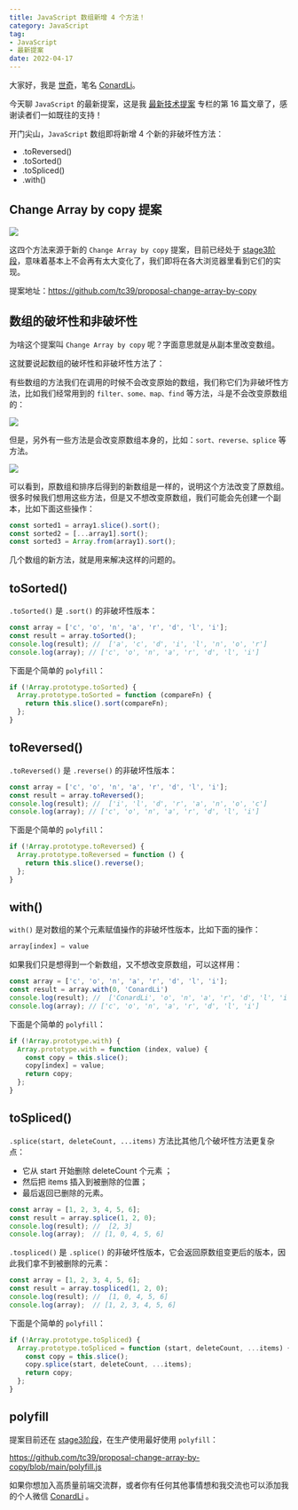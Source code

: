 ```yaml
---
title: JavaScript 数组新增 4 个方法！
category: JavaScript
tag: 
- JavaScript
- 最新提案
date: 2022-04-17	
---
```


大家好，我是 [世奇](https://mp.weixin.qq.com/s?__biz=Mzk0MDMwMzQyOA==&mid=2247493407&idx=1&sn=41b8782a3bdc75b211206b06e1929a58&chksm=c2e11234f5969b22a0d7fd50ec32be9df13e2caeef186b30b5d653836b0725def8ccd58a56cf#rd)，笔名 [ConardLi](https://mp.weixin.qq.com/s?__biz=Mzk0MDMwMzQyOA==&mid=2247493407&idx=1&sn=41b8782a3bdc75b211206b06e1929a58&chksm=c2e11234f5969b22a0d7fd50ec32be9df13e2caeef186b30b5d653836b0725def8ccd58a56cf#rd)。


今天聊 `JavaScript` 的最新提案，这是我 [最新技术提案](https://mp.weixin.qq.com/mp/appmsgalbum?__biz=Mzk0MDMwMzQyOA==&action=getalbum&album_id=2160512849633148933#wechat_redirect) 专栏的第 16 篇文章了，感谢读者们一如既往的支持！

开门尖山，`JavaScript` 数组即将新增 4 个新的非破坏性方法：

- .toReversed()
- .toSorted()
- .toSpliced()
- .with()


## Change Array by copy 提案



![](https://p3-juejin.byteimg.com/tos-cn-i-k3u1fbpfcp/da258310464f4b5ca894cd8f3759e039~tplv-k3u1fbpfcp-zoom-1.image)

这四个方法来源于新的 `Change Array by copy` 提案，目前已经处于 [stage3阶段](https://mp.weixin.qq.com/s?__biz=Mzk0MDMwMzQyOA==&mid=2247490745&idx=1&sn=10e1de133640bfb9978a8a65b4f09d8b&chksm=c2e2e992f595608411dafd9cfb7f0bc3ac2cf70e100a56bf1565d21c5bbe1b751e805a47fa5d&token=1966800687&lang=zh_CN#rd)，意味着基本上不会再有太大变化了，我们即将在各大浏览器里看到它们的实现。

提案地址：https://github.com/tc39/proposal-change-array-by-copy


## 数组的破坏性和非破坏性

为啥这个提案叫 `Change Array by copy` 呢？字面意思就是从副本里改变数组。

这就要说起数组的破坏性和非破坏性方法了：

有些数组的方法我们在调用的时候不会改变原始的数组，我们称它们为非破坏性方法，比如我们经常用到的 `filter、some、map、find` 等方法，斗是不会改变原数组的：


![](https://p3-juejin.byteimg.com/tos-cn-i-k3u1fbpfcp/9858e1be06d64c00998921c4d2acc137~tplv-k3u1fbpfcp-zoom-1.image)

但是，另外有一些方法是会改变原数组本身的，比如：`sort、reverse、splice` 等方法。 


![](https://p3-juejin.byteimg.com/tos-cn-i-k3u1fbpfcp/8f88b6c4c9f04482ac65313473d37fdd~tplv-k3u1fbpfcp-zoom-1.image)

可以看到，原数组和排序后得到的新数组是一样的，说明这个方法改变了原数组。很多时候我们想用这些方法，但是又不想改变原数组，我们可能会先创建一个副本，比如下面这些操作：

```js
const sorted1 = array1.slice().sort();
const sorted2 = [...array1].sort();
const sorted3 = Array.from(array1).sort();
```

几个数组的新方法，就是用来解决这样的问题的。

## toSorted()

`.toSorted()` 是 `.sort()` 的非破坏性版本：

```js
const array = ['c', 'o', 'n', 'a', 'r', 'd', 'l', 'i'];
const result = array.toSorted();
console.log(result); //  ['a', 'c', 'd', 'i', 'l', 'n', 'o', 'r']
console.log(array); // ['c', 'o', 'n', 'a', 'r', 'd', 'l', 'i']
```

下面是个简单的 `polyfill`：

```js
if (!Array.prototype.toSorted) {
  Array.prototype.toSorted = function (compareFn) {
    return this.slice().sort(compareFn);
  };
}

```

## toReversed()

`.toReversed()` 是 `.reverse()` 的非破坏性版本：

```js
const array = ['c', 'o', 'n', 'a', 'r', 'd', 'l', 'i'];
const result = array.toReversed();
console.log(result); //  ['i', 'l', 'd', 'r', 'a', 'n', 'o', 'c']
console.log(array); // ['c', 'o', 'n', 'a', 'r', 'd', 'l', 'i']
```

下面是个简单的 `polyfill`：

```js
if (!Array.prototype.toReversed) {
  Array.prototype.toReversed = function () {
    return this.slice().reverse();
  };
}
```

## with()

`with()` 是对数组的某个元素赋值操作的非破坏性版本，比如下面的操作：

```js
array[index] = value
```

如果我们只是想得到一个新数组，又不想改变原数组，可以这样用：

```js
const array = ['c', 'o', 'n', 'a', 'r', 'd', 'l', 'i'];
const result = array.with(0, 'ConardLi')
console.log(result); //  ['ConardLi', 'o', 'n', 'a', 'r', 'd', 'l', 'i'];
console.log(array); // ['c', 'o', 'n', 'a', 'r', 'd', 'l', 'i']
```

下面是个简单的 `polyfill`：

```js
if (!Array.prototype.with) {
  Array.prototype.with = function (index, value) {
    const copy = this.slice();
    copy[index] = value;
    return copy;
  };
}
```


## toSpliced()

`.splice(start, deleteCount, ...items)` 方法比其他几个破坏性方法更复杂点：

- 它从 start 开始删除 deleteCount 个元素 ；
- 然后把 items 插入到被删除的位置；
- 最后返回已删除的元素。

```js
const array = [1, 2, 3, 4, 5, 6];
const result = array.splice(1, 2, 0);
console.log(result); //  [2, 3]
console.log(array);  // [1, 0, 4, 5, 6]
```

`.tospliced()` 是 ``.splice()`` 的非破坏性版本，它会返回原数组变更后的版本，因此我们拿不到被删除的元素：

```js
const array = [1, 2, 3, 4, 5, 6];
const result = array.tospliced(1, 2, 0);
console.log(result); //  [1, 0, 4, 5, 6]
console.log(array);  // [1, 2, 3, 4, 5, 6]
```

下面是个简单的 `polyfill`：

```js
if (!Array.prototype.toSpliced) {
  Array.prototype.toSpliced = function (start, deleteCount, ...items) {
    const copy = this.slice();
    copy.splice(start, deleteCount, ...items);
    return copy;
  };
}
```

## polyfill

提案目前还在 [stage3阶段](https://mp.weixin.qq.com/s?__biz=Mzk0MDMwMzQyOA==&mid=2247490745&idx=1&sn=10e1de133640bfb9978a8a65b4f09d8b&chksm=c2e2e992f595608411dafd9cfb7f0bc3ac2cf70e100a56bf1565d21c5bbe1b751e805a47fa5d&token=1966800687&lang=zh_CN#rd)，在生产使用最好使用 `polyfill`：

https://github.com/tc39/proposal-change-array-by-copy/blob/main/polyfill.js


如果你想加入高质量前端交流群，或者你有任何其他事情想和我交流也可以添加我的个人微信 [ConardLi](https://mp.weixin.qq.com/s?__biz=Mzk0MDMwMzQyOA==&mid=2247493407&idx=1&sn=41b8782a3bdc75b211206b06e1929a58&chksm=c2e11234f5969b22a0d7fd50ec32be9df13e2caeef186b30b5d653836b0725def8ccd58a56cf#rd) 。
